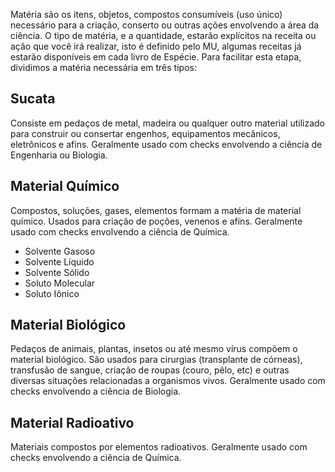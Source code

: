 Matéria são os itens, objetos, compostos consumíveis (uso único) necessário para a criação, conserto ou outras ações envolvendo a área da ciência. O tipo de matéria, e a quantidade, estarão explícitos na receita ou ação que você irá realizar, isto é definido pelo MU, algumas receitas já estarão disponíveis em cada livro de Espécie. Para facilitar esta etapa, dividimos a matéria necessária em três tipos:

## Sucata
Consiste em pedaços de metal, madeira ou qualquer outro material utilizado para construir ou consertar engenhos, equipamentos mecânicos, eletrônicos e afins. Geralmente usado com checks envolvendo a ciência de Engenharia ou Biologia.

## Material Químico
Compostos, soluções, gases, elementos formam a matéria de material químico. Usados para criação de poções, venenos e afins. Geralmente usado com checks envolvendo a ciência de Química.

- Solvente Gasoso
- Solvente Líquido
- Solvente Sólido
- Soluto Molecular
- Soluto Iônico

## Material Biológico
Pedaços de animais, plantas, insetos ou até mesmo vírus compõem o material biológico. São usados para cirurgias (transplante de córneas), transfusão de sangue, criação de roupas (couro, pêlo, etc) e outras diversas situações relacionadas a organismos vivos. Geralmente usado com checks envolvendo a ciência de Biologia.

## Material Radioativo
Materiais compostos por elementos radioativos. Geralmente usado com checks envolvendo a ciência de Química.